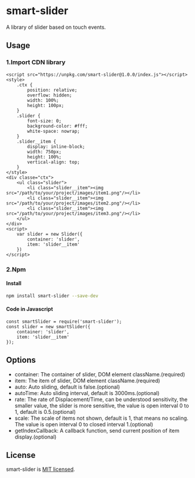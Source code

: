 # smart-slider
A library of slider based on touch events.

## Usage
### 1.Import CDN library
```
<script src="https://unpkg.com/smart-slider@1.0.0/index.js"></script>
<style>
    .ctx {
        position: relative;
    	overflow: hidden;
    	width: 100%;
        height: 100px;
    }
    .slider {
        font-size: 0;
        background-color: #fff;
        white-space: nowrap;
    }
    .slider__item {
        display: inline-block;
        width: 750px;
        height: 100%;
        vertical-align: top;
    }
</style>
<div classe="ctx">
    <ul class="slider">
        <li class="slider__item"><img src="/path/to/your/project/images/item1.png"/></li>
        <li class="slider__item"><img src="/path/to/your/project/images/item2.png"/></li>
        <li class="slider__item"><img src="/path/to/your/project/images/item3.png"/></li>
    </ul>
</div>
<script>
    var slider = new Slider({
        container: 'slider',
        item: 'slider__item'
    })
</script>
```
### 2.Npm
#### Install
```bash
npm install smart-slider --save-dev
```
#### Code in Javascript
```
const smartSlider = require('smart-slider');
const slider = new smartSlider({
    container: 'slider',
    item: 'slider__item'
});
```

## Options
- container: The container of slider, DOM element className.(required)
- item: The item of slider, DOM element className.(required)
- auto: Auto sliding, default is false.(optional)
- autoTime: Auto sliding interval, default is 3000ms.(optional)
- rate: The rate of Displacement/Time, can be understood sensitivity, the smaller value, the slider is more sensitive, the value is open interval 0 to 1, default is 0.5.(optional)
- scale: The scale of items not shown, default is 1, that means no scaling. The value is open interval 0 to closed interval 1.(optional)
- getIndexCallback: A callback function, send current position of item display.(optional)

## License
smart-slider is [MIT licensed](https://github.com/AmoyDreamer/smart-slider/blob/master/LICENSE).
